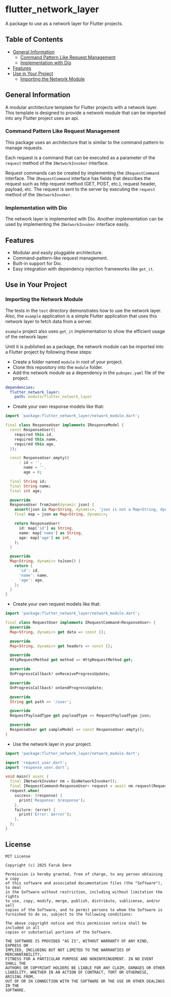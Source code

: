 # flutter_network_layer

A package to use as a network layer for Flutter projects.

## Table of Contents

- [General Information](#general-information)
    - [Command Pattern Like Request Management](#command-pattern-like-request-management)
    - [Implementation with Dio](#implementation-with-dio)
- [Features](#features)
- [Use in Your Project](#use-in-your-project)
    - [Importing the Network Module](#importing-the-network-module)

## General Information

A modular architecture template for Flutter projects with a network layer. This template is designed to provide a
network module that can be imported into any Flutter project uses an api.

### Command Pattern Like Request Management

This package uses an architecture that is similar to the command pattern to manage requests.

Each request is a command that can be executed as a parameter of the `request` method of the `INetworkInvoker`
interface.

Request commands can be created by implementing the `IRequestCommand` interface. The `IRequestCommand` interface has
fields that describes the request such as http request method (GET, POST, etc.), request header, payload, etc. The
request is sent to the server by executing the `request` method of the `INetworkInvoker`.

### Implementation with Dio

The network layer is implemented with Dio. Another implementation can be used by implementing the `INetworkInvoker`
interface easily.

## Features

- Modular and easily pluggable architecture.
- Command-pattern-like request management.
- Built-in support for Dio.
- Easy integration with dependency injection frameworks like `get_it`.

## Use in Your Project

### Importing the Network Module

The tests in the `test` directory demonstrates how to use the network layer. Also, the `example` application is a simple
Flutter application that uses this network layer to fetch data from a server.

`example` project also uses `get_it` implementation to show the efficient usage of the network layer.

Until it is published as a package, the network module can be imported into a Flutter project by following these steps:

- Create a folder named `module` in root of your project.
- Clone this repository into the `module` folder.
- Add the network module as a dependency in the `pubspec.yaml` file of the project.

```yaml
dependencies:
  flutter_network_layer:
    path: module/flutter_network_layer
```

- Create your own response models like that:

```dart
import 'package:flutter_network_layer/network_module.dart';

final class ResponseUser implements IResponseModel {
  const ResponseUser({
    required this.id,
    required this.name,
    required this.age,
  });

  const ResponseUser.empty()
      : id = '',
        name = '',
        age = 0;

  final String id;
  final String name;
  final int age;

  @override
  ResponseUser fromJson(dynamic json) {
    assert(json is Map<String, dynamic>, 'json is not a Map<String, dynamic>');
    final map = json as Map<String, dynamic>;

    return ResponseUser(
      id: map['id'] as String,
      name: map['name'] as String,
      age: map['age'] as int,
    );
  }

  @override
  Map<String, dynamic> toJson() {
    return {
      'id': id,
      'name': name,
      'age': age,
    };
  }
}
```

- Create your own request models like that:

```dart
import 'package:flutter_network_layer/network_module.dart';

final class RequestUser implements IRequestCommand<ResponseUser> {
  @override
  Map<String, dynamic> get data => const {};

  @override
  Map<String, dynamic> get headers => const {};

  @override
  HttpRequestMethod get method => HttpRequestMethod.get;

  @override
  OnProgressCallback? onReceiveProgressUpdate;

  @override
  OnProgressCallback? onSendProgressUpdate;

  @override
  String get path => '/user';

  @override
  RequestPayloadType get payloadType => RequestPayloadType.json;

  @override
  ResponseUser get sampleModel => const ResponseUser.empty();
}
```

- Use the network layer in your project.

```dart
import 'package:flutter_network_layer/network_module.dart';

import 'request_user.dart';
import 'response_user.dart';

void main() async {
  final INetworkInvoker nm = DioNetworkInvoker();
  final IRequestCommand<ResponseUser> request = await nm.request(RequestUser());
  request.when(
    success: (response) {
      print('Response: $response');
    },
    failure: (error) {
      print('Error: $error');
    },
  );
}
```

## License

```
MIT License

Copyright (c) 2025 Faruk Emre

Permission is hereby granted, free of charge, to any person obtaining a copy
of this software and associated documentation files (the "Software"), to deal
in the Software without restriction, including without limitation the rights
to use, copy, modify, merge, publish, distribute, sublicense, and/or sell
copies of the Software, and to permit persons to whom the Software is
furnished to do so, subject to the following conditions:

The above copyright notice and this permission notice shall be included in all
copies or substantial portions of the Software.

THE SOFTWARE IS PROVIDED "AS IS", WITHOUT WARRANTY OF ANY KIND, EXPRESS OR
IMPLIED, INCLUDING BUT NOT LIMITED TO THE WARRANTIES OF MERCHANTABILITY,
FITNESS FOR A PARTICULAR PURPOSE AND NONINFRINGEMENT. IN NO EVENT SHALL THE
AUTHORS OR COPYRIGHT HOLDERS BE LIABLE FOR ANY CLAIM, DAMAGES OR OTHER
LIABILITY, WHETHER IN AN ACTION OF CONTRACT, TORT OR OTHERWISE, ARISING FROM,
OUT OF OR IN CONNECTION WITH THE SOFTWARE OR THE USE OR OTHER DEALINGS IN THE
SOFTWARE.
```

